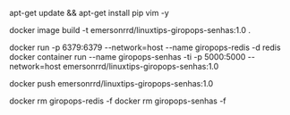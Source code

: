 apt-get update && apt-get install pip vim -y

docker image build -t emersonrrd/linuxtips-giropops-senhas:1.0 .

docker run -p 6379:6379 --network=host --name giropops-redis -d redis
docker container run --name giropops-senhas -ti -p 5000:5000 --network=host emersonrrd/linuxtips-giropops-senhas:1.0

docker push emersonrrd/linuxtips-giropops-senhas:1.0

docker rm giropops-redis -f
docker rm giropops-senhas -f
